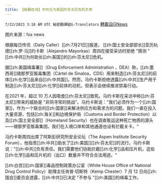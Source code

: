 ```yaml
---
title: 【秘翻在线】中共应为美国的芬太尼危机负责
---
```

`7/22/2023 3:18 AM UTC 秘密翻譯組G-Translators` [轉載自GNews](https://gnews.org/articles/1479184)

图片来源：fox news

根据每日传讯（Daily Caller）[[zh:7月21日]]报道， [[zh:国土安全部部长]]亚历杭德[[zh:罗·马]]约卡斯（Alejandro Mayorkas）周四在接受采访时拒绝 "猜测 "[[zh:中共]]为何助长[[zh:美国]]的[[zh:芬太尼]]危机。

据[[zh:美国缉毒署]]（Drug Enforcement Administration ，DEA）称，[[zh:墨西哥]]锡那罗亚贩毒集团（Cártel de Sinaloa，CDS）用来制造[[zh:芬太尼]]的前体[[zh:化学]]品来自[[zh:中共国]]。然而，马约卡斯拒绝透露[[zh:中共]]生产用于制造[[zh:芬太尼]][[zh:化学]]前体的动机，但表示会继续推进禁毒行动。

在2021 年，超过 10 万人因吸食[[zh:芬太尼]]致死。马约卡斯在采访中称[[zh:芬太尼]]带来的威胁是 "非同寻常的挑战"。马约卡斯说："我们必须作为一个[[zh:国家]]，作为一个联合的[[zh:国家]]来解决供应方和需求方的问题。我们一直在投入大量资源，包括[[zh:海关]]和边境保护局（Customs and Border Protection）以及[[zh:国土安全部]]（Homeland Security）也在调查贩运这种死亡物质的源头——锡那罗亚贩毒集团。我们在入境口岸和其他通道也设有拦截关卡。“

马约卡斯周四出席了阿斯彭研究所安全论坛（The Aspen Institute Security Forum），他指责[[zh:中共]]助长了[[zh:美国]][[zh:芬太尼]]的流行。马约卡斯说："[[zh:中共]]负有责任。我们需要他们协助拦截[[zh:化学]]品和压片机，这些[[zh:化学]]品和压片机的（出口）数量并不符合合法用途。“

[[zh:白宫]][[zh:国家]]毒品控制政策办公室（White House Office of National Drug Control Policy）助理主任肯普·切斯特（Kemp Chester）7 月 12 日向[[zh:国会]]委员会透露，[[zh:中共]]已决定 "不参与 "[[zh:美国]]的缉毒工作。
